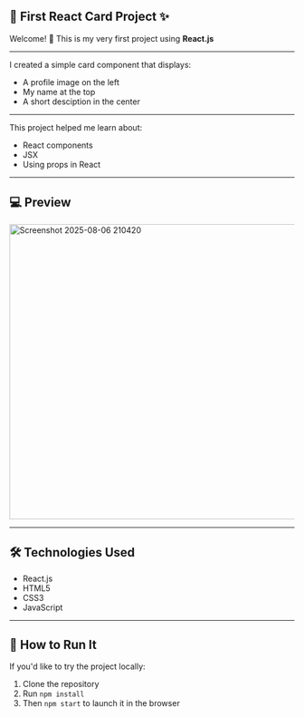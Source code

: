 ## 🎴 First React Card Project ✨

Welcome! 👋 This is my very first project using **React.js**

---

I created a simple card component that displays:
 - A profile image on the left
 - My name at the top
 - A short desciption in the center

---

This project helped me learn about:
- React components
- JSX
- Using props in React

---

## 💻 Preview

<img width="1201" height="521" alt="Screenshot 2025-08-06 210420" src="https://github.com/user-attachments/assets/c86b338c-02da-4b63-bce4-0af977b93087" />

---

## 🛠 Technologies Used
- React.js
- HTML5
- CSS3
- JavaScript

---

## 📂 How to Run It

If you'd like to try the project locally:

1. Clone the repository
2. Run `npm install`
3. Then `npm start` to launch it in the browser
